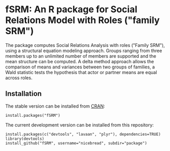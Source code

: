 # fSRM: An R package for Social Relations Model with Roles ("family SRM")

The package computes Social Relations Analysis with roles ("Family SRM"), using a structural equation modeling approach. Groups ranging from three members up to an unlimited number of members are supported and the mean structure can be computed. A delta method approach allows the comparison of means and variances between two groups of families, a Wald statistic tests the hypothesis that actor or partner means are equal across roles.

## Installation

The stable version can be installed from [CRAN](http://cran.r-project.org/web/packages/fSRM/index.html):

    install.packages("fSRM")

The current development version can be installed from this repository:

    install.packages(c("devtools", "lavaan", "plyr"), dependencies=TRUE)
    library(devtools)
    install_github("fSRM", username="nicebread", subdir="package")